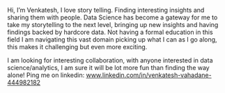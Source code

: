 Hi, I’m Venkatesh, I love story telling. Finding interesting insights and sharing them with people.
Data Science has become a gateway for me to take my storytelling to the next level, bringing up new insights and having findings backed by hardcore data.
Not having a formal education in this field I am navigating this vast domain picking up what I can as I go along, this makes it challenging but even more exciting. 

I am looking for interesting collaboration, with anyone interested in data science/analytics, I am sure it will be lot more fun than finding the way alone!
Ping me on linkedin: www.linkedin.com/in/venkatesh-vahadane-444982182
